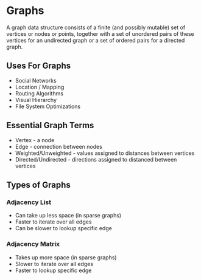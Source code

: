 # Graphs

A graph data structure consists of a finite (and possibly mutable) set of vertices or nodes or points, together with a set of unordered pairs of these vertices for an undirected graph or a set of ordered pairs for a directed graph.

## Uses For Graphs

* Social Networks
* Location / Mapping
* Routing Algorithms
* Visual Hierarchy
* File System Optimizations

## Essential Graph Terms

* Vertex - a node
* Edge - connection between nodes
* Weighted/Unweighted - values assigned to distances between vertices
* Directed/Undirected - directions assigned to distanced between vertices

## Types of Graphs

### Adjacency List

* Can take up less space (in sparse graphs)
* Faster to iterate over all edges
* Can be slower to lookup specific edge

### Adjacency Matrix

* Takes up more space (in sparse graphs)
* Slower to iterate over all edges
* Faster to lookup specific edge
